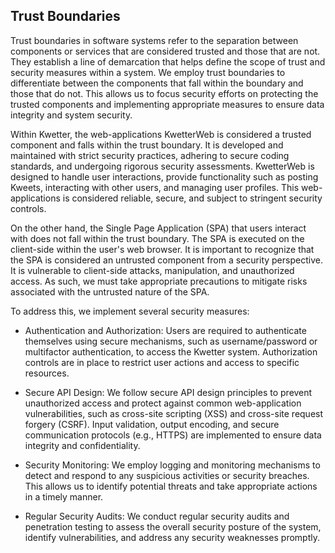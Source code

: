 ## Trust Boundaries

Trust boundaries in software systems refer to the separation between components or services that are considered trusted
and those that are not. They establish a line of demarcation that helps define the scope of trust and security measures
within a system. We employ trust boundaries to differentiate between the components that fall within the boundary and
those
that do not. This allows us to focus security efforts on protecting the trusted components and implementing appropriate
measures to ensure data integrity and system security.

Within Kwetter, the web-applications KwetterWeb is considered a trusted component and falls within the trust boundary.
It
is developed and maintained with strict security practices, adhering to secure coding standards, and undergoing rigorous
security assessments. KwetterWeb is designed to handle user interactions, provide functionality such as posting Kweets,
interacting with other users, and managing user profiles. This web-applications is considered reliable, secure, and
subject to stringent security controls.

On the other hand, the Single Page Application (SPA) that users interact with does not fall within the trust boundary.
The SPA is executed on the client-side within the user's web browser. It is important to recognize that the SPA is
considered an untrusted component from a security perspective. It is vulnerable to client-side attacks, manipulation,
and unauthorized access. As such, we must take appropriate precautions to mitigate risks associated with the untrusted
nature of the SPA.

To address this, we implement several security measures:

- Authentication and Authorization: Users are required to authenticate themselves using secure mechanisms, such as
  username/password or multifactor authentication, to access the Kwetter system. Authorization controls are in place to
  restrict user actions and access to specific resources.

- Secure API Design: We follow secure API design principles to prevent unauthorized access and protect against common
  web-application vulnerabilities, such as cross-site scripting (XSS) and cross-site request forgery (CSRF). Input
  validation, output encoding, and secure communication protocols (e.g., HTTPS) are implemented to ensure data integrity
  and confidentiality.

- Security Monitoring: We employ logging and monitoring mechanisms to detect and respond to any suspicious activities or
  security breaches. This allows us to identify potential threats and take appropriate actions in a timely manner.

- Regular Security Audits: We conduct regular security audits and penetration testing to assess the overall security
  posture of the system, identify vulnerabilities, and address any security weaknesses promptly.